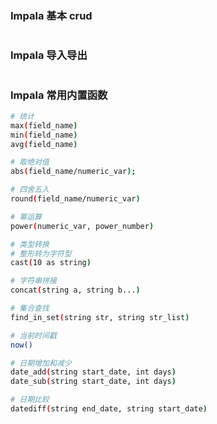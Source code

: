 
### Impala 基本 crud
```bash

```

### Impala 导入导出
```bash

```

### Impala 常用内置函数
```bash
# 统计
max(field_name)
min(field_name)
avg(field_name)

# 取绝对值
abs(field_name/numeric_var);

# 四舍五入
round(field_name/numeric_var)

# 幂运算
power(numeric_var, power_number)

# 类型转换
# 整形转为字符型
cast(10 as string)

# 字符串拼接
concat(string a, string b...) 

# 集合查找
find_in_set(string str, string str_list) 

# 当前时间戳
now()

# 日期增加和减少
date_add(string start_date, int days)   
date_sub(string start_date, int days)   

# 日期比较
datediff(string end_date, string start_date) 
```
